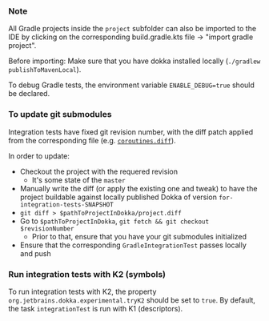### Note
All Gradle projects inside the `project` subfolder can 
also be imported to the IDE by clicking on the corresponding
build.gradle.kts file -> "import gradle project". 

Before importing: Make sure that you have dokka installed
locally (`./gradlew publishToMavenLocal`).

To debug Gradle tests, the environment variable `ENABLE_DEBUG=true` should be declared.

### To update git submodules 

Integration tests have fixed git revision number, with the diff patch applied from the corresponding file (e.g. [`coroutines.diff`](projects/coroutines/coroutines.diff)).

In order to update:

* Checkout the project with the requered revision
    - It's some state of the `master`
* Manually write the diff (or apply the existing one and tweak) to have the project buildable against locally published Dokka of version `for-integration-tests-SNAPSHOT`
* `git diff > $pathToProjectInDokka/project.diff`
* Go to `$pathToProjectInDokka`, `git fetch && git checkout $revisionNumber`
    - Prior to that, ensure that you have your git submodules initialized
* Ensure that the corresponding `GradleIntegrationTest` passes locally and push


### Run integration tests with K2 (symbols)

To run integration tests with K2, the property `org.jetbrains.dokka.experimental.tryK2` should be set to `true`. 
By default, the task `integrationTest` is run with K1 (descriptors).
